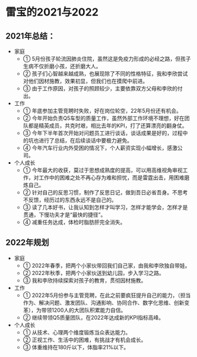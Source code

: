 # 雷宝的2021与2022

## 2021年总结：

- 家庭
  - ①	5月份孩子轮流因肺炎住院，虽然这是免疫力形成的必经之路，但孩子生病不仅折磨小孩，还折磨大人。
  - ②	孩子们心智越来越成熟，也展现除了不同的性格特征，我和李欣尝试对他们因材施教，效果初显，但我们也在摸爬中前进。
  - ③	由于工作原因，对孩子的照顾较少，主要依靠双方父母和李欣的付出。
- 工作
  - ①	年底参加主管竞聘时失败，好在岗位轮空，22年5月份还有机会。
  - ②	今年开始负责Q5车型的质量工作，虽然外部工作环境不理想，好在团队都是精英成员，共克时艰，相比去年的KPI，打了还算漂亮的翻身仗。
  - ③	今年下半年首次开始对问题员工进行谈话，谈话成果是好的，过程中的坑也进行了总结，在后续谈话中要极力避免。
  - ④	今年汽车行业内外受困的情况下，个人薪资实现小幅增长，感激公司。
- 个人成长
  - ①	今年最大的收获，莫过于思想成熟度的提高，可以用高维视角审视工作，对工作中的困难之处不再心存为难和担忧，而是雷霆出击，用困难磨炼自己。
  - ②	针对自己的反思习惯，制作了反思日记，做到吾日必省吾身。不思考不反馈，经历过的东西永远不是自己的。
  - ③	读了几本好书，让我认知到怎样才叫学习，怎样才能学会，怎样才是贯通，下慢功夫才是“最快的捷径”。
  - ④	减重任务达成，体检时脂肪肝完全消失。

## 2022年规划

- 家庭
  - ①	2022年春季，把两个小家伙带回我们自己家，由我和李欣独自带娃。
  - ②	2022年秋季，把两个小家伙送到幼儿园，步入学习之路。
  - ③	我和李欣持续探索对孩子的教育，贯彻因材施教。
- 工作
  - ①	2022年5月份参与主管竞聘，在此之前要疯狂提升自己的能力，（担当作为、解决问题、激发团队、沟通影响、协同合作、数字化思维、创新变革），为带领1200人的大团队积累能力自信。
  - ②	继续带领Q5质量团队，在2022年达成新的KPI指标高峰。
- 个人成长
  - ①	从技术、心理两个维度锻炼当众表达能力。
  - ②	正视工作、生活中的困难，有挑战才有机会成长。
  - ③	体重维持在180斤以下，体脂率21%以下。
